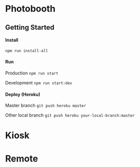 # Photobooth

## Getting Started

#### Install

`npm run install-all`

#### Run

Production
`npm run start`

Development
`npm run start:dev`

#### Deploy (Heroku)

Master branch
`git push heroku master`

Other local branch
`git push heroku your-local-branch:master`

# Kiosk

# Remote
